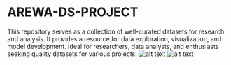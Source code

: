 # AREWA-DS-PROJECT
This repository serves as a collection of well-curated datasets for research and analysis. It provides a resource for data exploration, visualization, and model development. Ideal for researchers, data analysts, and enthusiasts seeking quality datasets for various projects.
![alt text](../venv/Figure_2.png)
![alt text](../venv/Figure_2.png)